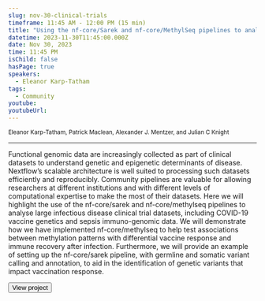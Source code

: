 ```yaml
---
slug: nov-30-clinical-trials
timeframe: 11:45 AM - 12:00 PM (15 min)
title: "Using the nf-core/Sarek and nf-core/MethylSeq pipelines to analyse large clinical trial datasets"
datetime: 2023-11-30T11:45:00.000Z
date: Nov 30, 2023
time: 11:45 PM
isChild: false
hasPage: true
speakers:
  - Eleanor Karp-Tatham
tags:
  - Community
youtube:
youtubeUrl:
---
```

<div className="mb-4">
  <small className="typo-small">
    Eleanor Karp-Tatham, Patrick Maclean, Alexander J. Mentzer, and Julian C Knight
  </small>
</div>

<hr className="border-t border-gray-50 mb-4 opacity-20" />

Functional genomic data are increasingly collected as part of clinical datasets to understand genetic and epigenetic determinants of disease. Nextflow’s scalable architecture is well suited to processing such datasets efficiently and reproducibly. Community pipelines are valuable for allowing researchers at different institutions and with different levels of computational expertise to make the most of their datasets. Here we will highlight the use of the nf-core/sarek and nf-core/methylseq pipelines to analyse large infectious disease clinical trial datasets, including COVID-19 vaccine genetics and sepsis immuno-genomic data. We will demonstrate how we have implemented nf-core/methylseq to help test associations between methylation patterns with differential vaccine response and immune recovery after infection. Furthermore, we will provide an example of setting up the nf-core/sarek pipeline, with germline and somatic variant calling and annotation, to aid in the identification of genetic variants that impact vaccination response.

<div>
  <Button to="https://www.well.ox.ac.uk/" variant="secondary" size="md" arrow>
    View project
  </Button>
</div>